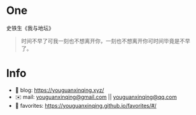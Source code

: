 
# One 
 
  
史铁生《我与地坛》 
 
>时间不早了可我一刻也不想离开你，一刻也不想离开你可时间毕竟是不早了。        
 

# Info

- 📝 blog: https://youguanxinqing.xyz/
- ✉️  mail: youguanxinqing@gmail.com || youguanxinqing@qq.com
- 📙 favorites: https://youguanxinqing.github.io/favorites/#/
